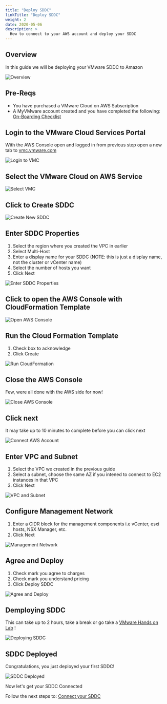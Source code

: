 ```yaml
---
title: "Deploy SDDC"
linkTitle: "Deploy SDDC"
weight: 2
date: 2020-05-06
description: >
  How to connect to your AWS account and deploy your SDDC
---
```


## Overview

In this guide we will be deploying your VMware SDDC to Amazon

![Overview](https://vmc-onboarding-images.s3.amazonaws.com/1.Onboarding-SDDC/deploy-sddc/sddcoverview.png)

## Pre-Reqs

- You have purchased a VMware Cloud on AWS Subscription
- A MyVMware account created and you have completed the following: <a href="https://docs.vmware.com/en/VMware-Cloud-on-AWS/services/com.vmware.vmc-aws.getting-started/GUID-924D58AB-ABBE-48B1-B009-63A16C7DE5B0.html" target="_blank">On-Boarding Checklist</a>  

## Login to the VMware Cloud Services Portal

With the AWS Console open and logged in from previous step open a new tab to <a href="https://vmc.vmware.com" target="_blank">vmc.vmware.com</a>

![Login to VMC](https://vmc-onboarding-images.s3.amazonaws.com/1.Onboarding-SDDC/deploy-sddc/vmclogin.png)

## Select the VMware Cloud on AWS Service

![Select VMC](https://vmc-onboarding-images.s3.amazonaws.com/1.Onboarding-SDDC/deploy-sddc/selectvmc.png)

## Click to Create SDDC

![Create New SDDC](https://vmc-onboarding-images.s3.amazonaws.com/1.Onboarding-SDDC/deploy-sddc/createsddc.png)

## Enter SDDC Properties

1. Select the region where you created the VPC in earlier
2. Select Multi-Host
3. Enter a display name for your SDDC (NOTE: this is just a display name, not the cluster or vCenter name)
4. Select the number of hosts you want
5. Click Next

![Enter SDDC Properties](https://vmc-onboarding-images.s3.amazonaws.com/1.Onboarding-SDDC/deploy-sddc/sddcproperties.png)

## Click to open the AWS Console with CloudFormation Template

![Open AWS Console](https://vmc-onboarding-images.s3.amazonaws.com/1.Onboarding-SDDC/deploy-sddc/openawsconsole.png)

## Run the Cloud Formation Template

1. Check box to acknowledge
2. Click Create

![Run CloudFormation](https://vmc-onboarding-images.s3.amazonaws.com/1.Onboarding-SDDC/deploy-sddc/runcloudformation.png)

## Close the AWS Console

Few, were all done with the AWS side for now!

![Close AWS Console](https://vmc-onboarding-images.s3.amazonaws.com/1.Onboarding-SDDC/deploy-sddc/closeawsconsole.png)

## Click next

It may take up to 10 minutes to complete before you can click next

![Connect AWS Account](https://vmc-onboarding-images.s3.amazonaws.com/1.Onboarding-SDDC/deploy-sddc/awsconnectclicknext.png)

## Enter VPC and Subnet

1. Select the VPC we created in the previous guide
2. Select a subnet, choose the same AZ if you intened to connect to EC2 instances in that VPC
3. Click Next

![VPC and Subnet](https://vmc-onboarding-images.s3.amazonaws.com/1.Onboarding-SDDC/deploy-sddc/vpcandsubnet.png)

## Configure Management Network

1. Enter a CIDR block for the management components i.e vCenter, esxi hosts, NSX Manager, etc.
2. Click Next  

![Management Network](https://vmc-onboarding-images.s3.amazonaws.com/1.Onboarding-SDDC/deploy-sddc/configurenetwork.png)

## Agree and Deploy

1. Check mark you agree to charges
2. Check mark you understand pricing
3. Click Deploy SDDC

![Agree and Deploy](https://vmc-onboarding-images.s3.amazonaws.com/1.Onboarding-SDDC/deploy-sddc/agreeanddeploy.png)

## Demploying SDDC

This can take up to 2 hours, take a break or go take a <a href="https://hol.vmware.com" target="_blank">VMware Hands on Lab</a> !

![Deploying SDDC](https://vmc-onboarding-images.s3.amazonaws.com/1.Onboarding-SDDC/deploy-sddc/deployingsddc.png)

## SDDC Deployed
Congratulations, you just deployed your first SDDC!

![SDDC Deployed](https://vmc-onboarding-images.s3.amazonaws.com/1.Onboarding-SDDC/deploy-sddc/sddcdeployed.png)

Now let's get your SDDC Connected

Follow the next steps to: [Connect your SDDC](/guide/2.-connect-sddc/)
